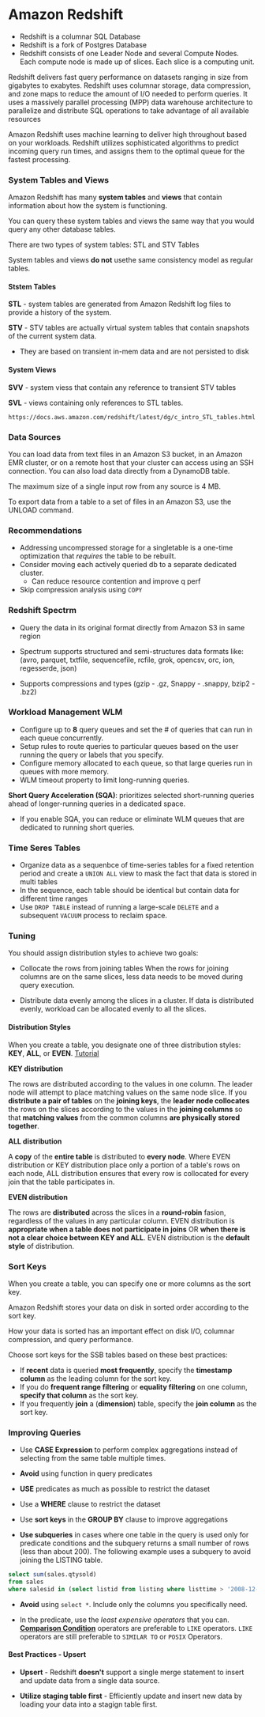 # Amazon Redshift

- Redshift is a columnar SQL Database
- Redshift is a fork of Postgres Database
- Redshift consists of one Leader Node and several Compute Nodes. Each compute node is made up of slices. Each slice is a computing unit.

Redshift delivers fast query performance on datasets ranging in
size from gigabytes to exabytes. Redshift uses columnar storage, data compression, and zone maps to reduce the amount of I/O needed to perform queries. It uses a massively parallel processing (MPP) data warehouse architecture to parallelize and distribute SQL operations to take advantage of all available resources

Amazon Redshift uses machine learning to deliver high throughout based on your workloads. Redshift utilizes sophisticated algorithms to predict incoming query run times, and assigns them to the optimal queue for the fastest processing.

### System Tables and Views

Amazon Redshift has many **system tables** and **views** that contain information about how the system is functioning.

You can query these system tables and views the same way that you would query any other database tables.

There are two types of system tables: STL and STV Tables

System tables and views **do not** usethe same consistency model as regular tables.

#### Ststem Tables
**STL** - system tables are generated from Amazon Redshift log files to provide a history of the system.

**STV** - STV tables are actually virtual system tables that contain snapshots of the current system data.
- They are based on transient in-mem data and are not persisted to disk

#### System Views

**SVV** - system viess that contain any reference to transient STV tables

**SVL** - views containing only references to STL tables.

`https://docs.aws.amazon.com/redshift/latest/dg/c_intro_STL_tables.html`

### Data Sources

You can load data from text files in an Amazon S3 bucket, in an Amazon EMR cluster, or on a remote host that your cluster can access using an SSH connection. You can also load data directly from a DynamoDB table.

The maximum size of a single input row from any source is 4 MB.

To export data from a table to a set of files in an Amazon S3, use the UNLOAD command.


### Recommendations

- Addressing uncompressed storage for a singletable is a one-time optimization that _requires_ the table to be rebuilt.
- Consider moving each actively queried db to a separate dedicated cluster.
    - Can reduce resource contention and improve q perf
- Skip compression analysis using `COPY`

### Redshift Spectrm
- Query the data in its original format directly from Amazon S3 in same region
- Spectrum supports structured and semi-structures data formats like: (avro, parquet, txtfile, sequencefile, rcfile, grok, opencsv, orc, ion, regesserde, json)

- Supports compressions and types (gzip - .gz, Snappy - .snappy, bzip2 - .bz2)

### Workload Management WLM

- Configure up to **8** query queues and set the # of queries that can run in each queue concurrently.
- Setup rules to route queries to particular queues based on the user running the query or labels that you specify.
- Configure memory allocated to each queue, so that large queries run in queues with more memory.
- WLM timeout property to limit long-running queries.

**Short Query Acceleration (SQA)**: prioritizes selected short-running queries ahead of longer-running queries in a dedicated space.
- If you enable SQA, you can reduce or eliminate WLM queues that are dedicated to running short queries.

### Time Seres Tables

- Organize data as a sequenbce of time-series tables for a fixed retention period and create a `UNION ALL` view to mask the fact that data is stored in multi tables
- In the sequence, each table should be identical but contain data for different time ranges
- Use `DROP TABLE` instead of running a large-scale `DELETE` and a subsequent `VACUUM` process to reclaim space.


### Tuning

You should assign distribution styles to achieve two goals:
- Collocate the rows from joining tables
When the rows for joining columns are on the same slices, less data needs to be moved during query execution.

- Distribute data evenly among the slices in a cluster.
If data is distributed evenly, workload can be allocated evenly to all the slices.

#### Distribution Styles

When you create a table, you designate one of three distribution styles: **KEY**, **ALL**, or **EVEN**. [Tutorial](https://docs.aws.amazon.com/redshift/latest/dg/tutorial-tuning-tables-distribution.html)

**KEY distribution**

The rows are distributed according to the values in one column. The leader node will attempt to place matching values on the same node slice. If you **distribute a pair of tables** on the **joining keys**, the **leader node collocates** the rows on the slices according to the values in the **joining columns** so that **matching values** from the common columns **are physically stored together**.

**ALL distribution**

A **copy** of the **entire table** is distributed to **every node**. Where EVEN distribution or KEY distribution place only a portion of a table's rows on each node, ALL distribution ensures that every row is collocated for every join that the table participates in.

**EVEN distribution**

The rows are **distributed** across the slices in a **round-robin** fasion, regardless of the values in any particular column. EVEN distribution is **appropriate when a table does not participate in joins** OR **when there is not a clear choice between KEY and ALL**. EVEN distribution is the **default style** of distribution.

### Sort Keys

When you create a table, you can specify one or more columns as the sort key.

Amazon Redshift stores your data on disk in sorted order according to the sort key.

How your data is sorted has an important effect on disk I/O, columnar compression, and query performance.

Choose sort keys for the SSB tables based on these best practices:

- If **recent** data is queried **most frequently**, specify the **timestamp column** as the leading column for the sort key.
- If you do **frequent range filtering** or **equality filtering** on one column, **specify that column** as the sort key.
- If you frequently **join** a (**dimension**) table, specify the **join column** as the sort key.

### Improving Queries

- Use **CASE Expression** to perform complex aggregations instead of selecting from the same table multiple times.

- **Avoid** using function in query predicates

- **USE** predicates as much as possible to restrict the dataset

- Use a **WHERE** clause to restrict the dataset

- Use **sort keys** in the **GROUP BY** clause to improve aggregations

- **Use subqueries** in cases where one table in the query is used only for predicate conditions and the subquery returns a small number of rows (less than about 200). The following example uses a subquery to avoid joining the LISTING table.

```sql
select sum(sales.qtysold)
from sales
where salesid in (select listid from listing where listtime > '2008-12-26');
```

- **Avoid** using `select *`. Include only the columns you specifically need.

- In the predicate, use the _least expensive operators_ that you can. [**Comparison Condition**](https://docs.aws.amazon.com/en_pv/redshift/latest/dg/r_comparison_condition.html) operators are preferable to `LIKE` operators. `LIKE` operators are still preferable to `SIMILAR TO` or `POSIX` Operators.

#### Best Practices - Upsert

- **Upsert** - Redshift **doesn't** support a single merge statement to insert and update data from a single data source.

- **Utilize staging table first** - Efficiently update and insert new data by loading your data into a stagign table first.